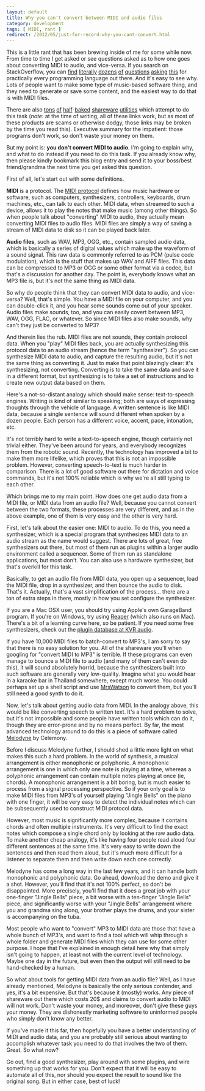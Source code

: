 ```yaml
---
layout: default
title: Why you can't convert between MIDI and audio files
category: development
tags: [ MIDI, rant ]
redirect: /2012/05/just-for-record-why-you-cant-convert.html
---
```


This is a little rant that has been brewing inside of me for some while now.
From time to time I get asked or see questions asked as to how one goes about
converting MIDI to audio, and vice-versa. If you search on StackOverflow, you
can [find][1] [literally][2] [dozens][3] [of][4] [questions][5] [asking][6]
[this][7] for practically every programming language out there. And it's easy
to see why. Lots of people want to make some type of music-based software
thing, and they need to generate or save some content, and the easiest way to
do that is with MIDI files.

There are also [tons][8] [of][9] [half][10]-[baked][11] [shareware][12]
[utilities][13] which attempt to do this task (*note*: at the time of writing,
all of these links work, but as most of these products are scams or otherwise
dodgy, those links may be broken by the time you read this). Executive summary
for the impatient: those programs don't work, so don't waste your money on
them.

But my point is: **you don't convert MIDI to audio**. I'm going to explain
why, and what to do instead if you need to do this task. If you already know
why, then please kindly bookmark this blog entry and send it to your boss/best
friend/grandma the next time you get asked this question.


First of all, let's start out with some definitions.

**MIDI** is a protocol. The [MIDI protocol][14] defines how music hardware or
software, such as computers, synthesizers, controllers, keyboards, drum
machines, etc., can talk to each other. MIDI data, when streamed to such a
device, allows it to play the notes that make music (among other things). So
when people talk about "converting" MIDI to audio, they actually mean
converting MIDI files to audio files. MIDI files are simply a way of saving a
stream of MIDI data to disk so it can be played back later.

**Audio files**, such as WAV, MP3, OGG, etc., contain sampled audio data,
which is basically a series of digital values which make up the waveform of a
sound signal. This raw data is commonly referred to as PCM (pulse code
modulation), which is the stuff that makes up WAV and AIFF files. This data
can be compressed to MP3 or OGG or some other format via a codec, but that's a
discussion for another day. The point is, everybody knows what an MP3 file is,
but it's not the same thing as MIDI data.

So why do people think that they can convert MIDI data to audio, and
vice-versa? Well, that's simple. You have a MIDI file on your computer, and
you can double-click it, and you hear some sounds come out of your speaker.
Audio files make sounds, too, and you can easily covert between MP3, WAV, OGG,
FLAC, or whatever. So since MIDI files also make sounds, why can't they just
be converted to MP3?

And therein lies the rub. MIDI files are not sounds, they contain protocol
data. When you "play" MIDI files back, you are actually synthesizing this
protocol data to an audio stream (hence the term "synthesizer"). So you can
synthesize MIDI data to audio, and capture the resulting audio, but it's not
the same thing as converting it. Just to make that point blazingly clear: it's
synthesizing, not converting. Converting is to take the same data and save it
in a different format, but synthesizing is to take a set of instructions and
to create new output data based on them.

Here's a not-so-distant analogy which should make sense: text-to-speech
engines. Writing is kind of similar to speaking; both are ways of expressing
thoughts through the vehicle of language. A written sentence is like MIDI
data, because a single sentence will sound different when spoken by a dozen
people. Each person has a different voice, accent, pace, intonation, etc.

It's not terribly hard to write a text-to-speech engine, though certainly not
trivial either. They've been around for years, and everybody recognizes them
from the robotic sound. Recently, the technology has improved a bit to make
them more lifelike, which proves that this is not an impossible problem.
However, converting speech-to-text is much harder in comparison. There is a
lot of good software out there for dictation and voice commands, but it's not
100% reliable which is why we're all still typing to each other.

Which brings me to my main point. How does one get audio data from a MIDI
file, or MIDI data from an audio file? Well, because you cannot convert
between the two formats, these processes are very different, and as in the
above example, one of them is very easy and the other is very hard.

First, let's talk about the easier one: MIDI to audio. To do this, you need a
synthesizer, which is a special program that synthesizes MIDI data to an audio
stream as the name would suggest. There are lots of great, free synthesizers
out there, but most of them run as plugins within a larger audio environment
called a sequencer. Some of them run as standalone applications, but most
don't. You can also use a hardware synthesizer, but that's overkill for this
task.

Basically, to get an audio file from MIDI data, you open up a sequencer, load
the MIDI file, drop in a synthesizer, and then bounce the audio to disk.
That's it. Actually, that's a vast simplification of the process... there are
a ton of extra steps in there, mostly in how you set configure the
synthesizer.

If you are a Mac OSX user, you should try using Apple's own GarageBand
program. If you're on Windows, try using [Reaper][15] (which also runs on Mac).
There's a bit of a learning curve here, so be patient. If you need some free
synthesizers, check out the [plugin database at KVR audio][16].

If you have 10,000 MIDI files to batch-convert to MP3's, I am sorry to say
that there is no easy solution for you. All of the shareware you'll when
googling for "convert MIDI to MP3" is terrible. If these programs can even
manage to bounce a MIDI file to audio (and many of them can't even do this),
it will sound absolutely horrid, because the synthesizers built into such
software are generally very low-quality. Imagine what you would hear in a
karaoke bar in Thailand somewhere, except much worse. You could perhaps set up
a shell script and use [MrsWatson][17] to convert them, but you'll still need
a good synth to do it.

Now, let's talk about getting audio data from MIDI. In the analogy above, this
would be like converting speech to written text. It's a hard problem to solve,
but it's not impossible and some people have written tools which can do it,
though they are error-prone and by no means perfect. By far, the most advanced
technology around to do this is a piece of software called [Melodyne][18] by
Celemony.

Before I discuss Melodyne further, I should shed a little more light on what
makes this such a hard problem. In the world of synthesis, a musical
arrangement is either monophonic or polyphonic. A monophonic arrangement is
one in which only one note is playing at a time, whereas a polyphonic
arrangement can contain multiple notes playing at once (ie, chords). A
monophonic arrangement is a bit boring, but is much easier to process from a
signal processing perspective. So if your only goal is to make MIDI files from
MP3's of yourself playing "Jingle Bells" on the piano with one finger, it will
be very easy to detect the individual notes which can be subsequently used to
construct MIDI protocol data.

However, most music is significantly more complex, because it contains chords
and often multiple instruments. It's very difficult to find the exact notes
which compose a single chord only by looking at the raw audio data. To make
another cheap analogy, it's like having four people read aloud four different
sentences at the same time. It's very easy to write down the sentences and
then read them aloud, but it's much more difficult for a listener to separate
them and then write down each one correctly.

Melodyne has come a long way in the last few years, and it can handle both
monophonic and polyphonic data. Go ahead, download the demo and give it a
shot. However, you'll find that it's not 100% perfect, so don't be
disappointed. More precisely, you'll find that it does a great job with your
one-finger "Jingle Bells" piece, a bit worse with a ten-finger "Jingle Bells"
piece, and significantly worse with your "Jingle Bells" arrangement where you
and grandma sing along, your brother plays the drums, and your sister is
accompanying on the tuba.

Most people who want to "convert" MP3 to MIDI data are those that have a whole
bunch of MP3's, and want to find a tool which will whip through a whole folder
and generate MIDI files which they can use for some other purpose. I hope that
I've explained in enough detail here why that simply isn't going to happen, at
least not with the current level of technology. Maybe one day in the future,
but even then the output will still need to be hand-checked by a human.

So what about tools for getting MIDI data from an audio file? Well, as I have
already mentioned, Melodyne is basically the only serious contender, and yes,
it's a bit expensive. But that's because it (mostly) works. Any piece of
shareware out there which costs 20$ and claims to convert audio to MIDI will
not work. Don't waste your money, and moreover, don't give these guys your
money. They are dishonestly marketing software to uninformed people who simply
don't know any better.

If you've made it this far, then hopefully you have a better understanding of
MIDI and audio data, and you are probably still serious about wanting to
accomplish whatever task you need to do that involves the two of them. Great.
So what now?

Go out, find a good synthesizer, play around with some plugins, and wire
something up that works for you. Don't expect that it will be easy to automate
all of this, nor should you expect the result to sound like the original song.
But in either case, best of luck!


[1]: http://stackoverflow.com/questions/2321881/need-a-library-that-generates-wave-from-midi
[2]: http://stackoverflow.com/questions/2307932/generate-mp3-from-midi
[3]: http://stackoverflow.com/questions/4354963/python-midi-to-audio-stream
[4]: http://stackoverflow.com/questions/1185392/how-to-convert-midi-to-wav-mp3-in-c
[5]: http://stackoverflow.com/questions/3890459/converting-midi-byte-array-to-mp3-byte-array
[6]: http://stackoverflow.com/questions/3279946/how-to-convert-sound-wave-to-midi-in-c
[7]: http://stackoverflow.com/questions/2237574/play-midi-file-on-the-iphone
[8]: http://www.hamienet.com/midi2mp3
[9]: http://www.pistonsoft.com/omvandla-midi-till-mp3.html
[10]: http://download.cnet.com/Direct-MIDI-to-MP3-Converter/3000-2170_4-10388970.html
[11]: http://midconverter.com/
[12]: http://midi-to-mp3.com/
[13]: http://www.widisoft.com/
[14]: http://home.roadrunner.com/~jgglatt/
[15]: http://reaper.fm
[16]: http://www.kvraudio.com/get.php
[17]: https://teragonaudio.github.com/MrsWatson
[18]: http://www.celemony.com/cms/
